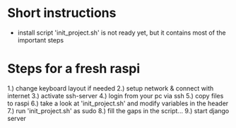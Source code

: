 Short instructions
==================


* install script 'init_project.sh' is not ready yet, but it contains most of the important steps


Steps for a fresh raspi
=======================

1.)	change keyboard layout if needed
2.)	setup network & connect with internet
3.)	activate ssh-server
4.)	login from your pc via ssh
5.)	copy files to raspi
6.)	take a look at 'init_project.sh' and modify variables in the header
7.)	run 'init_project.sh' as sudo
8.)	fill the gaps in the script...
9.)	start django server
